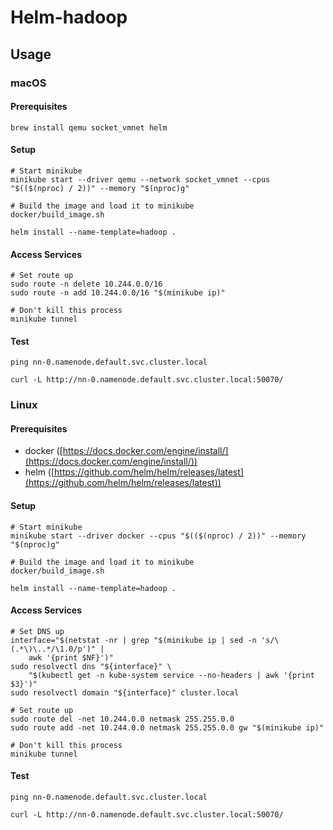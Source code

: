 # Helm-hadoop

## Usage

### macOS

#### Prerequisites
```shell
brew install qemu socket_vmnet helm
```

#### Setup
```shell
# Start minikube
minikube start --driver qemu --network socket_vmnet --cpus "$(($(nproc) / 2))" --memory "$(nproc)g"

# Build the image and load it to minikube
docker/build_image.sh

helm install --name-template=hadoop .
```

#### Access Services
```shell
# Set route up
sudo route -n delete 10.244.0.0/16
sudo route -n add 10.244.0.0/16 "$(minikube ip)"

# Don't kill this process
minikube tunnel
```

#### Test
```shell
ping nn-0.namenode.default.svc.cluster.local

curl -L http://nn-0.namenode.default.svc.cluster.local:50070/
```

### Linux

#### Prerequisites

* docker ([https://docs.docker.com/engine/install/](https://docs.docker.com/engine/install/))
* helm ([https://github.com/helm/helm/releases/latest](https://github.com/helm/helm/releases/latest))

#### Setup
```shell
# Start minikube
minikube start --driver docker --cpus "$(($(nproc) / 2))" --memory "$(nproc)g"

# Build the image and load it to minikube
docker/build_image.sh

helm install --name-template=hadoop .
```

#### Access Services
```shell
# Set DNS up
interface="$(netstat -nr | grep "$(minikube ip | sed -n 's/\(.*\)\..*/\1.0/p')" |
    awk '{print $NF}')"
sudo resolvectl dns "${interface}" \
    "$(kubectl get -n kube-system service --no-headers | awk '{print $3}')"
sudo resolvectl domain "${interface}" cluster.local

# Set route up
sudo route del -net 10.244.0.0 netmask 255.255.0.0
sudo route add -net 10.244.0.0 netmask 255.255.0.0 gw "$(minikube ip)"

# Don't kill this process
minikube tunnel
```

#### Test
```shell
ping nn-0.namenode.default.svc.cluster.local

curl -L http://nn-0.namenode.default.svc.cluster.local:50070/
```

